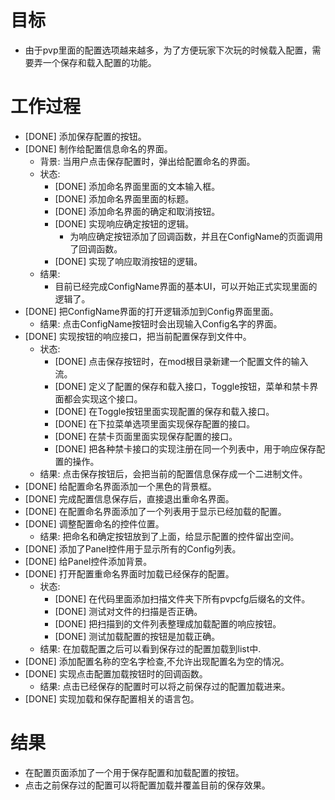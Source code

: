 # 目标
- 由于pvp里面的配置选项越来越多，为了方便玩家下次玩的时候载入配置，需要弄一个保存和载入配置的功能。

# 工作过程
- [DONE] 添加保存配置的按钮。
- [DONE] 制作给配置信息命名的界面。
	- 背景: 当用户点击保存配置时，弹出给配置命名的界面。
	- 状态:
		- [DONE] 添加命名界面里面的文本输入框。
		- [DONE] 添加命名界面里面的标题。
		- [DONE] 添加命名界面的确定和取消按钮。
		- [DONE] 实现响应确定按钮的逻辑。
			- 为响应确定按钮添加了回调函数，并且在ConfigName的页面调用了回调函数。
		- [DONE] 实现了响应取消按钮的逻辑。
	- 结果:
		- 目前已经完成ConfigName界面的基本UI，可以开始正式实现里面的逻辑了。
- [DONE] 把ConfigName界面的打开逻辑添加到Config界面里面。
	- 结果: 点击ConfigName按钮时会出现输入Config名字的界面。
- [DONE] 实现按钮的响应接口，把当前配置保存到文件中。
	- 状态:
		- [DONE] 点击保存按钮时，在mod根目录新建一个配置文件的输入流。
		- [DONE] 定义了配置的保存和载入接口，Toggle按钮，菜单和禁卡界面都会实现这个接口。
		- [DONE] 在Toggle按钮里面实现配置的保存和载入接口。
		- [DONE] 在下拉菜单选项里面实现保存配置的接口。
		- [DONE] 在禁卡页面里面实现保存配置的接口。
		- [DONE] 把各种禁卡接口的实现注册在同一个列表中，用于响应保存配置的操作。
	- 结果: 点击保存按钮后，会把当前的配置信息保存成一个二进制文件。
- [DONE] 给配置命名界面添加一个黑色的背景框。
- [DONE] 完成配置信息保存后，直接退出重命名界面。
- [DONE] 在配置命名界面添加了一个列表用于显示已经加载的配置。
- [DONE] 调整配置命名的控件位置。
	- 结果: 把命名和确定按钮放到了上面，给显示配置的控件留出空间。
- [DONE] 添加了Panel控件用于显示所有的Config列表。
- [DONE] 给Panel控件添加背景。
- [DONE] 打开配置重命名界面时加载已经保存的配置。
	- 状态:
		- [DONE] 在代码里面添加扫描文件夹下所有pvpcfg后缀名的文件。
		- [DONE] 测试对文件的扫描是否正确。
		- [DONE] 把扫描到的文件列表整理成加载配置的响应按钮。
		- [DONE] 测试加载配置的按钮是加载正确。
	- 结果: 在加载配置之后可以看到保存过的配置加载到list中.
- [DONE] 添加配置名称的空名字检查,不允许出现配置名为空的情况。
- [DONE] 实现点击配置加载按钮时的回调函数。
	- 结果: 点击已经保存的配置时可以将之前保存过的配置加载进来。
- [DONE] 实现加载和保存配置相关的语言包。

# 结果
- 在配置页面添加了一个用于保存配置和加载配置的按钮。
- 点击之前保存过的配置可以将配置加载并覆盖目前的保存效果。
